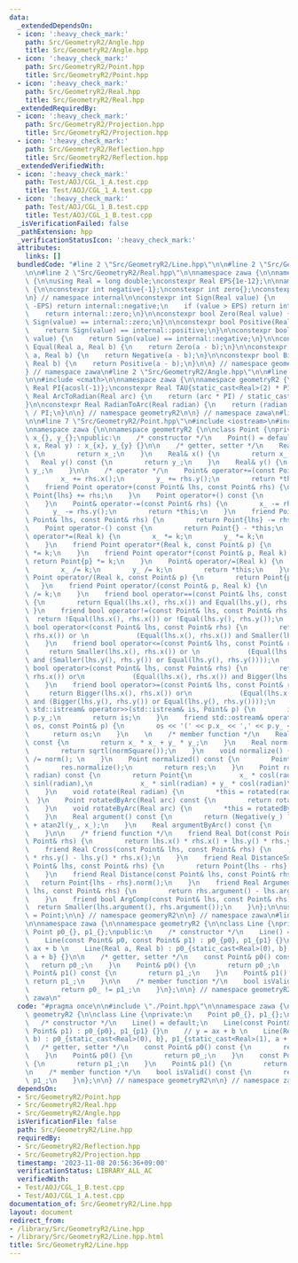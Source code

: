 ```yaml
---
data:
  _extendedDependsOn:
  - icon: ':heavy_check_mark:'
    path: Src/GeometryR2/Angle.hpp
    title: Src/GeometryR2/Angle.hpp
  - icon: ':heavy_check_mark:'
    path: Src/GeometryR2/Point.hpp
    title: Src/GeometryR2/Point.hpp
  - icon: ':heavy_check_mark:'
    path: Src/GeometryR2/Real.hpp
    title: Src/GeometryR2/Real.hpp
  _extendedRequiredBy:
  - icon: ':heavy_check_mark:'
    path: Src/GeometryR2/Projection.hpp
    title: Src/GeometryR2/Projection.hpp
  - icon: ':heavy_check_mark:'
    path: Src/GeometryR2/Reflection.hpp
    title: Src/GeometryR2/Reflection.hpp
  _extendedVerifiedWith:
  - icon: ':heavy_check_mark:'
    path: Test/AOJ/CGL_1_A.test.cpp
    title: Test/AOJ/CGL_1_A.test.cpp
  - icon: ':heavy_check_mark:'
    path: Test/AOJ/CGL_1_B.test.cpp
    title: Test/AOJ/CGL_1_B.test.cpp
  _isVerificationFailed: false
  _pathExtension: hpp
  _verificationStatusIcon: ':heavy_check_mark:'
  attributes:
    links: []
  bundledCode: "#line 2 \"Src/GeometryR2/Line.hpp\"\n\n#line 2 \"Src/GeometryR2/Point.hpp\"\
    \n\n#line 2 \"Src/GeometryR2/Real.hpp\"\n\nnamespace zawa {\n\nnamespace geometryR2\
    \ {\n\nusing Real = long double;\nconstexpr Real EPS{1e-12};\n\nnamespace internal\
    \ {\n\nconstexpr int negative{-1};\nconstexpr int zero{};\nconstexpr int positive{1};\n\
    \n} // namespace internal\n\nconstexpr int Sign(Real value) {\n    if (value <\
    \ -EPS) return internal::negative;\n    if (value > EPS) return internal::positive;\n\
    \    return internal::zero;\n}\n\nconstexpr bool Zero(Real value) {\n    return\
    \ Sign(value) == internal::zero;\n}\n\nconstexpr bool Positive(Real value) {\n\
    \    return Sign(value) == internal::positive;\n}\n\nconstexpr bool Negative(Real\
    \ value) {\n    return Sign(value) == internal::negative;\n}\n\nconstexpr bool\
    \ Equal(Real a, Real b) {\n    return Zero(a - b);\n}\n\nconstexpr bool Smaller(Real\
    \ a, Real b) {\n    return Negative(a - b);\n}\n\nconstexpr bool Bigger(Real a,\
    \ Real b) {\n    return Positive(a - b);\n}\n\n} // namespace geometryR2\n \n\
    } // namespace zawa\n#line 2 \"Src/GeometryR2/Angle.hpp\"\n\n#line 4 \"Src/GeometryR2/Angle.hpp\"\
    \n\n#include <cmath>\n\nnamespace zawa {\n\nnamespace geometryR2 {\n\nconstexpr\
    \ Real PI{acosl(-1)};\nconstexpr Real TAU{static_cast<Real>(2) * PI};\n\nconstexpr\
    \ Real ArcToRadian(Real arc) {\n    return (arc * PI) / static_cast<Real>(180);\n\
    }\n\nconstexpr Real RadianToArc(Real radian) {\n    return (radian * static_cast<Real>(180))\
    \ / PI;\n}\n\n} // namespace geometryR2\n\n} // namespace zawa\n#line 5 \"Src/GeometryR2/Point.hpp\"\
    \n\n#line 7 \"Src/GeometryR2/Point.hpp\"\n#include <iostream>\n#include <cassert>\n\
    \nnamespace zawa {\n\nnamespace geometryR2 {\n\nclass Point {\nprivate:\n    Real\
    \ x_{}, y_{};\npublic:\n    /* constructor */\n    Point() = default;\n    Point(Real\
    \ x, Real y) : x_{x}, y_{y} {}\n\n    /* getter, setter */\n    Real x() const\
    \ {\n        return x_;\n    }\n    Real& x() {\n        return x_;\n    }\n \
    \   Real y() const {\n        return y_;\n    }\n    Real& y() {\n        return\
    \ y_;\n    }\n\n    /* operator */\n    Point& operator+=(const Point& rhs) {\n\
    \        x_ += rhs.x();\n        y_ += rhs.y();\n        return *this;\n    }\n\
    \    friend Point operator+(const Point& lhs, const Point& rhs) {\n        return\
    \ Point{lhs} += rhs;\n    }\n    Point operator+() const {\n        return *this;\n\
    \    }\n    Point& operator-=(const Point& rhs) {\n        x_ -= rhs.x();\n  \
    \      y_ -= rhs.y();\n        return *this;\n    }\n    friend Point operator-(const\
    \ Point& lhs, const Point& rhs) {\n        return Point{lhs} -= rhs;\n    }\n\
    \    Point operator-() const {\n        return Point{} - *this;\n    }\n    Point&\
    \ operator*=(Real k) {\n        x_ *= k;\n        y_ *= k;\n        return *this;\n\
    \    }\n    friend Point operator*(Real k, const Point& p) {\n        return Point{p}\
    \ *= k;\n    }\n    friend Point operator*(const Point& p, Real k) {\n       \
    \ return Point{p} *= k;\n    }\n    Point& operator/=(Real k) {\n        assert(!Zero(k));\n\
    \        x_ /= k;\n        y_ /= k;\n        return *this;\n    }\n    friend\
    \ Point operator/(Real k, const Point& p) {\n        return Point{p} /= k;\n \
    \   }\n    friend Point operator/(const Point& p, Real k) {\n        return Point{p}\
    \ /= k;\n    }\n    friend bool operator==(const Point& lhs, const Point& rhs)\
    \ {\n        return Equal(lhs.x(), rhs.x()) and Equal(lhs.y(), rhs.y());\n   \
    \ }\n    friend bool operator!=(const Point& lhs, const Point& rhs) {\n      \
    \  return !Equal(lhs.x(), rhs.x()) or !Equal(lhs.y(), rhs.y());\n    }\n    friend\
    \ bool operator<(const Point& lhs, const Point& rhs) {\n        return Smaller(lhs.x(),\
    \ rhs.x()) or \n            (Equal(lhs.x(), rhs.x()) and Smaller(lhs.y(), rhs.y()));\n\
    \    }\n    friend bool operator<=(const Point& lhs, const Point& rhs) {\n   \
    \     return Smaller(lhs.x(), rhs.x()) or \n            (Equal(lhs.x(), rhs.x())\
    \ and (Smaller(lhs.y(), rhs.y()) or Equal(lhs.y(), rhs.y())));\n    }\n    friend\
    \ bool operator>(const Point& lhs, const Point& rhs) {\n        return Bigger(lhs.x(),\
    \ rhs.x()) or\n            (Equal(lhs.x(), rhs.x()) and Bigger(lhs.y(), rhs.y()));\n\
    \    }\n    friend bool operator>=(const Point& lhs, const Point& rhs) {\n   \
    \     return Bigger(lhs.x(), rhs.x()) or\n            (Equal(lhs.x(), rhs.x())\
    \ and (Bigger(lhs.y(), rhs.y()) or Equal(lhs.y(), rhs.y())));\n    }\n    friend\
    \ std::istream& operator>>(std::istream& is, Point& p) {\n        is >> p.x_ >>\
    \ p.y_;\n        return is;\n    }\n    friend std::ostream& operator<<(std::ostream&\
    \ os, const Point& p) {\n        os << '(' << p.x_ << ',' << p.y_ << ')';\n  \
    \      return os;\n    }\n    \n    /* member function */\n    Real normSquare()\
    \ const {\n        return x_ * x_ + y_ * y_;\n    }\n    Real norm() const {\n\
    \        return sqrtl(normSquare());\n    }\n    void normalize() {\n        (*this)\
    \ /= norm(); \n    }\n    Point normalized() const {\n        Point res{*this};\n\
    \        res.normalize();\n        return res;\n    }\n    Point rotated(Real\
    \ radian) const {\n        return Point{\n            x_ * cosl(radian) - y_ *\
    \ sinl(radian),\n            x_ * sinl(radian) + y_ * cosl(radian)\n        };\n\
    \    }\n    void rotate(Real radian) {\n        *this = rotated(radian); \n  \
    \  }\n    Point rotatedByArc(Real arc) const {\n        return rotated(ArcToRadian(arc));\n\
    \    }\n    void rotateByArc(Real arc) {\n        *this = rotatedByArc(arc);\n\
    \    }\n    Real argument() const {\n        return (Negative(y_) ? TAU : static_cast<Real>(0))\
    \ + atan2l(y_, x_);\n    }\n    Real argumentByArc() const {\n        return RadianToArc(argument());\n\
    \    }\n\n    /* friend function */\n    friend Real Dot(const Point& lhs, const\
    \ Point& rhs) {\n        return lhs.x() * rhs.x() + lhs.y() * rhs.y();\n    }\n\
    \    friend Real Cross(const Point& lhs, const Point& rhs) {\n        return lhs.x()\
    \ * rhs.y() - lhs.y() * rhs.x();\n    }\n    friend Real DistanceSquare(const\
    \ Point& lhs, const Point& rhs) {\n        return Point{lhs - rhs}.normSquare();\n\
    \    }\n    friend Real Distance(const Point& lhs, const Point& rhs) {\n     \
    \   return Point{lhs - rhs}.norm();\n    }\n    friend Real Argument(const Point&\
    \ lhs, const Point& rhs) {\n        return rhs.argument() - lhs.argument();\n\
    \    }\n    friend bool ArgComp(const Point& lhs, const Point& rhs) {\n      \
    \  return Smaller(lhs.argument(), rhs.argument());\n    }\n};\n\nusing Vector\
    \ = Point;\n\n} // namespace geomeryR2\n\n} // namespace zawa\n#line 4 \"Src/GeometryR2/Line.hpp\"\
    \n\nnamespace zawa {\n\nnamespace geometryR2 {\n\nclass Line {\nprivate:\n   \
    \ Point p0_{}, p1_{};\npublic:\n    /* constructor */\n    Line() = default;\n\
    \    Line(const Point& p0, const Point& p1) : p0_{p0}, p1_{p1} {}\n    // y =\
    \ ax + b \n    Line(Real a, Real b) : p0_{static_cast<Real>(0), b}, p1_{static_cast<Real>(1),\
    \ a + b} {}\n\n    /* getter, setter */\n    const Point& p0() const {\n     \
    \   return p0_;\n    }\n    Point& p0() {\n        return p0_;\n    }\n    const\
    \ Point& p1() const {\n        return p1_;\n    }\n    Point& p1() {\n       \
    \ return p1_;\n    }\n\n    /* member function */\n    bool isValid() const {\n\
    \        return p0_ != p1_;\n    }\n};\n\n} // namespace geometryR2\n\n} // namespace\
    \ zawa\n"
  code: "#pragma once\n\n#include \"./Point.hpp\"\n\nnamespace zawa {\n\nnamespace\
    \ geometryR2 {\n\nclass Line {\nprivate:\n    Point p0_{}, p1_{};\npublic:\n \
    \   /* constructor */\n    Line() = default;\n    Line(const Point& p0, const\
    \ Point& p1) : p0_{p0}, p1_{p1} {}\n    // y = ax + b \n    Line(Real a, Real\
    \ b) : p0_{static_cast<Real>(0), b}, p1_{static_cast<Real>(1), a + b} {}\n\n \
    \   /* getter, setter */\n    const Point& p0() const {\n        return p0_;\n\
    \    }\n    Point& p0() {\n        return p0_;\n    }\n    const Point& p1() const\
    \ {\n        return p1_;\n    }\n    Point& p1() {\n        return p1_;\n    }\n\
    \n    /* member function */\n    bool isValid() const {\n        return p0_ !=\
    \ p1_;\n    }\n};\n\n} // namespace geometryR2\n\n} // namespace zawa\n"
  dependsOn:
  - Src/GeometryR2/Point.hpp
  - Src/GeometryR2/Real.hpp
  - Src/GeometryR2/Angle.hpp
  isVerificationFile: false
  path: Src/GeometryR2/Line.hpp
  requiredBy:
  - Src/GeometryR2/Reflection.hpp
  - Src/GeometryR2/Projection.hpp
  timestamp: '2023-11-08 20:56:36+09:00'
  verificationStatus: LIBRARY_ALL_AC
  verifiedWith:
  - Test/AOJ/CGL_1_B.test.cpp
  - Test/AOJ/CGL_1_A.test.cpp
documentation_of: Src/GeometryR2/Line.hpp
layout: document
redirect_from:
- /library/Src/GeometryR2/Line.hpp
- /library/Src/GeometryR2/Line.hpp.html
title: Src/GeometryR2/Line.hpp
---
```

